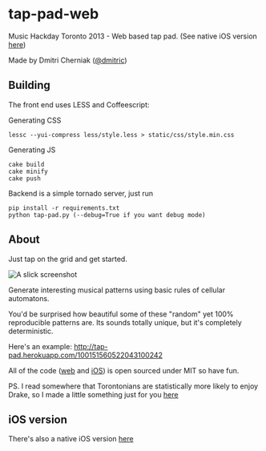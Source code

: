 tap-pad-web
===========

Music Hackday Toronto 2013 - Web based tap pad. (See native iOS version [here](http://github.com/dmitric/tap-pad-ios))

Made by Dmitri Cherniak ([@dmitric](http://twitter.com/dmitric))

Building
-------------

The front end uses LESS and Coffeescript:

Generating CSS
```
lessc --yui-compress less/style.less > static/css/style.min.css
```

Generating JS

```
cake build
cake minify
cake push
```

Backend is a simple tornado server, just run

```
pip install -r requirements.txt
python tap-pad.py (--debug=True if you want debug mode)
```

About
-----------

Just tap on the grid and get started.

![A slick screenshot](http://i.imgur.com/GydrFbG.png)

Generate interesting musical patterns using basic rules of cellular automatons.

You'd be surprised how beautiful some of these "random" yet 100% reproducible patterns are. Its sounds totally unique, but it's completely deterministic.

Here's an example: http://tap-pad.herokuapp.com/100151560522043100242

All of the code ([web](https://github.com/dmitric/tap-pad-web) and [iOS](https://github.com/dmitric/tap-pad-ios)) is open sourced under MIT so have fun.

PS. I read somewhere that Torontonians are statistically more likely to enjoy Drake, so I made a little something just for you [here](http://tap-pad.herokuapp.com/drake)


iOS version
--------------

There's also a native iOS version [here](http://github.com/dmitric/tap-pad-ios)
